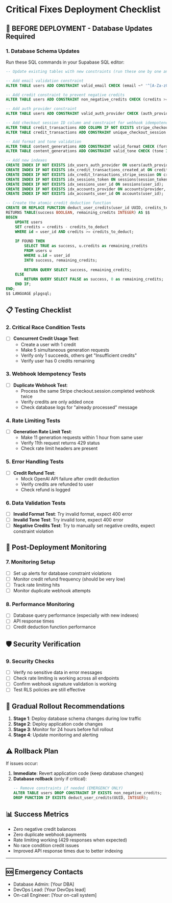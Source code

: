 # Critical Fixes Deployment Checklist

## 🚨 BEFORE DEPLOYMENT - Database Updates Required

### 1. **Database Schema Updates**
Run these SQL commands in your Supabase SQL editor:

```sql
-- Update existing tables with new constraints (run these one by one and handle any constraint violations)

-- Add email validation constraint
ALTER TABLE users ADD CONSTRAINT valid_email CHECK (email ~* '^[A-Za-z0-9._%+-]+@[A-Za-z0-9.-]+\.[A-Za-z]{2,}$');

-- Add credit constraint to prevent negative credits
ALTER TABLE users ADD CONSTRAINT non_negative_credits CHECK (credits >= 0);

-- Add auth provider constraint
ALTER TABLE users ADD CONSTRAINT valid_auth_provider CHECK (auth_provider IN ('email', 'google', 'linkedin', 'azure'));

-- Add checkout session ID column and constraint for webhook idempotency
ALTER TABLE credit_transactions ADD COLUMN IF NOT EXISTS stripe_checkout_session_id TEXT CHECK (LENGTH(stripe_checkout_session_id) <= 100);
ALTER TABLE credit_transactions ADD CONSTRAINT unique_checkout_session UNIQUE(stripe_checkout_session_id);

-- Add format and tone validation
ALTER TABLE content_generations ADD CONSTRAINT valid_format CHECK (format IN ('tweet', 'linkedin', 'quote-graphic', 'testimonial', 'review'));
ALTER TABLE content_generations ADD CONSTRAINT valid_tone CHECK (tone IN ('professional', 'enthusiastic', 'witty', 'conversational', 'authoritative'));

-- Add new indexes
CREATE INDEX IF NOT EXISTS idx_users_auth_provider ON users(auth_provider);
CREATE INDEX IF NOT EXISTS idx_credit_transactions_created_at ON credit_transactions(created_at);
CREATE INDEX IF NOT EXISTS idx_credit_transactions_stripe_session ON credit_transactions(stripe_checkout_session_id);
CREATE INDEX IF NOT EXISTS idx_sessions_token ON sessions(session_token);
CREATE INDEX IF NOT EXISTS idx_sessions_user_id ON sessions(user_id);
CREATE INDEX IF NOT EXISTS idx_accounts_provider ON accounts(provider, provider_account_id);
CREATE INDEX IF NOT EXISTS idx_accounts_user_id ON accounts(user_id);

-- Create the atomic credit deduction function
CREATE OR REPLACE FUNCTION deduct_user_credits(user_id UUID, credits_to_deduct INTEGER)
RETURNS TABLE(success BOOLEAN, remaining_credits INTEGER) AS $$
BEGIN
    UPDATE users 
    SET credits = credits - credits_to_deduct 
    WHERE id = user_id AND credits >= credits_to_deduct;
    
    IF FOUND THEN
        SELECT TRUE as success, u.credits as remaining_credits
        FROM users u 
        WHERE u.id = user_id
        INTO success, remaining_credits;
        
        RETURN QUERY SELECT success, remaining_credits;
    ELSE
        RETURN QUERY SELECT FALSE as success, 0 as remaining_credits;
    END IF;
END;
$$ LANGUAGE plpgsql;
```

## 📋 Testing Checklist

### 2. **Critical Race Condition Tests**
- [ ] **Concurrent Credit Usage Test**: 
  - Create a user with 1 credit
  - Make 5 simultaneous generation requests
  - Verify only 1 succeeds, others get "Insufficient credits"
  - Verify user has 0 credits remaining

### 3. **Webhook Idempotency Tests**
- [ ] **Duplicate Webhook Test**:
  - Process the same Stripe checkout.session.completed webhook twice
  - Verify credits are only added once
  - Check database logs for "already processed" message

### 4. **Rate Limiting Tests**
- [ ] **Generation Rate Limit Test**:
  - Make 11 generation requests within 1 hour from same user
  - Verify 11th request returns 429 status
  - Check rate limit headers are present

### 5. **Error Handling Tests**
- [ ] **Credit Refund Test**:
  - Mock OpenAI API failure after credit deduction
  - Verify credits are refunded to user
  - Check refund is logged

### 6. **Data Validation Tests**
- [ ] **Invalid Format Test**: Try invalid format, expect 400 error
- [ ] **Invalid Tone Test**: Try invalid tone, expect 400 error
- [ ] **Negative Credits Test**: Try to manually set negative credits, expect constraint violation

## 🔧 Post-Deployment Monitoring

### 7. **Monitoring Setup**
- [ ] Set up alerts for database constraint violations
- [ ] Monitor credit refund frequency (should be very low)
- [ ] Track rate limiting hits
- [ ] Monitor duplicate webhook attempts

### 8. **Performance Monitoring**
- [ ] Database query performance (especially with new indexes)
- [ ] API response times
- [ ] Credit deduction function performance

## 🛡️ Security Verification

### 9. **Security Checks**
- [ ] Verify no sensitive data in error messages
- [ ] Check rate limiting is working across all endpoints
- [ ] Confirm webhook signature validation is working
- [ ] Test RLS policies are still effective

## 🚀 Gradual Rollout Recommendations

1. **Stage 1**: Deploy database schema changes during low traffic
2. **Stage 2**: Deploy application code changes
3. **Stage 3**: Monitor for 24 hours before full rollout
4. **Stage 4**: Update monitoring and alerting

## ⚠️ Rollback Plan

If issues occur:
1. **Immediate**: Revert application code (keep database changes)
2. **Database rollback** (only if critical):
   ```sql
   -- Remove constraints if needed (EMERGENCY ONLY)
   ALTER TABLE users DROP CONSTRAINT IF EXISTS non_negative_credits;
   DROP FUNCTION IF EXISTS deduct_user_credits(UUID, INTEGER);
   ```

## 📊 Success Metrics

- Zero negative credit balances
- Zero duplicate webhook payments
- Rate limiting working (429 responses when expected)
- No race condition credit issues
- Improved API response times due to better indexing

---

## 🆘 Emergency Contacts

- Database Admin: [Your DBA]
- DevOps Lead: [Your DevOps lead]
- On-call Engineer: [Your on-call system]